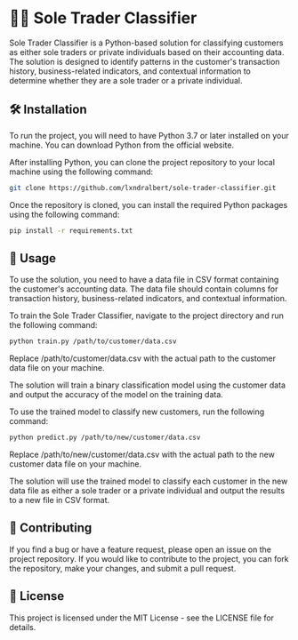 # 🕵️‍♂️ Sole Trader Classifier

Sole Trader Classifier is a Python-based solution for classifying customers as either sole traders or private individuals based on their accounting data. The solution is designed to identify patterns in the customer's transaction history, business-related indicators, and contextual information to determine whether they are a sole trader or a private individual.

## 🛠️ Installation

To run the project, you will need to have Python 3.7 or later installed on your machine. You can download Python from the official website.

After installing Python, you can clone the project repository to your local machine using the following command:

```bash
git clone https://github.com/lxndralbert/sole-trader-classifier.git
```

Once the repository is cloned, you can install the required Python packages using the following command:

```bash
pip install -r requirements.txt
```

## 🚀 Usage

To use the solution, you need to have a data file in CSV format containing the customer's accounting data. The data file should contain columns for transaction history, business-related indicators, and contextual information.

To train the Sole Trader Classifier, navigate to the project directory and run the following command:

```bash
python train.py /path/to/customer/data.csv
```

Replace /path/to/customer/data.csv with the actual path to the customer data file on your machine.

The solution will train a binary classification model using the customer data and output the accuracy of the model on the training data.

To use the trained model to classify new customers, run the following command:

```bash
python predict.py /path/to/new/customer/data.csv
```

Replace /path/to/new/customer/data.csv with the actual path to the new customer data file on your machine.

The solution will use the trained model to classify each customer in the new data file as either a sole trader or a private individual and output the results to a new file in CSV format.

## 🤝 Contributing

If you find a bug or have a feature request, please open an issue on the project repository. If you would like to contribute to the project, you can fork the repository, make your changes, and submit a pull request.

## 📝 License

This project is licensed under the MIT License - see the LICENSE file for details.
